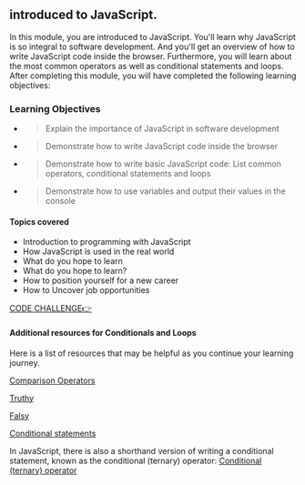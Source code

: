 ## introduced to JavaScript.
In this module, you are introduced to JavaScript. You'll learn why JavaScript is so integral to software development. And you'll get an overview of how to write JavaScript code inside the browser. Furthermore, you will learn about the most common operators as well as conditional statements and loops. After completing this module, you will have completed the following learning objectives:

### Learning Objectives
- > Explain the importance of JavaScript in software development
- > Demonstrate how to write JavaScript code inside the browser
- > Demonstrate how to write basic JavaScript code: List common operators, conditional statements and loops
- > Demonstrate how to use variables and output their values in the console


#### Topics covered
- Introduction to programming with JavaScript
- How JavaScript is used in the real world
- What do you hope to learn
- What do you hope to learn?
- How to position yourself for a new career
- How to Uncover job opportunities

[CODE CHALLENGE👉](https://github.com/marksikaundi/Meta-JavaScript/tree/main/Week%201/Challenges)

#### Additional resources for Conditionals and Loops

Here is a list of resources that may be helpful as you continue your learning journey.

[Comparison Operators](https://www.javascripttutorial.net/javascript-comparison-operators/)

[Truthy](https://developer.mozilla.org/en-US/docs/Glossary/Truthy)

[Falsy](https://developer.mozilla.org/en-US/docs/Glossary/Falsy)

[Conditional statements](https://developer.mozilla.org/en-US/docs/Learn/JavaScript/Building_blocks/conditionals)

In JavaScript, there is also a shorthand version of writing a conditional statement, known as the conditional (ternary) operator: [Conditional (ternary) operator](https://developer.mozilla.org/en-US/docs/Web/JavaScript/Reference/Operators/Conditional_Operator)